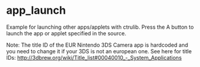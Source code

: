 app_launch
=======

Example for launching other apps/applets with ctrulib. Press the A button to launch the app or applet specified in the source.

Note: The title ID of the EUR Nintendo 3DS Camera app is hardcoded and you need to change it if your 3DS is not an european one. See here for title IDs: http://3dbrew.org/wiki/Title_list#00040010_-_System_Applications

